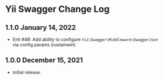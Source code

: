 # Yii Swagger Change Log

## 1.1.0 January 14, 2022

- Enh #48: Add ability to configure `Yii\Swagger\Middleware\SwaggerJson` via config params (rustamwin)

## 1.0.0 December 15, 2021

- Initial release.